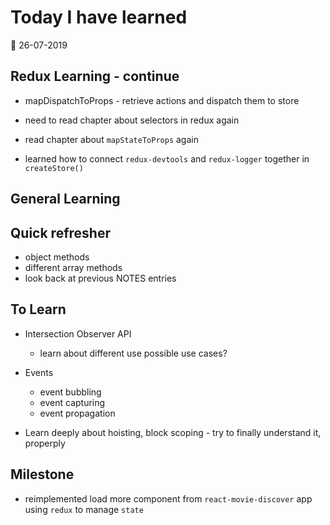 # Today I have learned

:calendar: 26-07-2019

## Redux Learning - continue
- mapDispatchToProps - retrieve actions and dispatch them to store

- need to read chapter about selectors in redux again
- read chapter about ```mapStateToProps``` again
- learned how to connect ```redux-devtools``` and ```redux-logger``` together in ```createStore()```

## General Learning


## Quick refresher
- object methods
- different array methods
- look back at previous NOTES entries

## To Learn
- Intersection Observer API
  - learn about different use possible use cases?

- Events
  - event bubbling
  - event capturing
  - event propagation

- Learn deeply about hoisting, block scoping - try to finally understand it, properply

## Milestone
- reimplemented load more component from ```react-movie-discover``` app using ```redux``` to manage ```state```